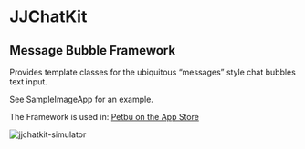 # JJChatKit

## Message Bubble Framework

Provides template classes for the ubiquitous “messages” style chat bubbles text input.

See SampleImageApp for an example.

The Framework is used in: [Petbu on the App Store](https://itunes.apple.com/us/app/petbu/id962528191?mt=8)

![jjchatkit-simulator](https://user-images.githubusercontent.com/57953/157979942-198a358d-bc27-4c09-bc9d-9bff5a222160.gif)
